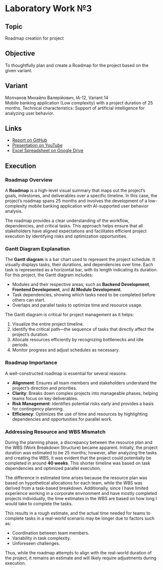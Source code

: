# Laboratory Work №3

## Topic

Roadmap creation for project

## Objective

To thoughtfully plan and create a Roadmap for the project based on the given variant.

## Variant

Молчанов Михайло Валерійович, IA-12, Variant 14  
Mobile banking application (Low complexity) with a project duration of 25 months. Technical characteristics: Support of artificial intelligence for analyzing user behavior.

## Links

- [Report on GitHub](https://github.com/kiIIer/kpi-7/tree/main/projm/lab/lab-3/readme.md)
- [Presentation on YouTube](https://youtu.be/tqJTRjZrXUk)
- [Excel Spreadsheet on Google Drive](https://docs.google.com/spreadsheets/d/1mOfRTx6a4A1Qn2CWfCPxc3P7U23AVoO-/edit?usp=sharing&ouid=108706181521622783833&rtpof=true&sd=true)

## Execution

### Roadmap Overview

A **Roadmap** is a high-level visual summary that maps out the project’s goals, milestones, and deliverables over a specific timeline. In this case, the project’s roadmap spans 25 months and involves the development of a low-complexity mobile banking application with AI-supported user behavior analysis.

The roadmap provides a clear understanding of the workflow, dependencies, and critical tasks. This approach helps ensure that all stakeholders have aligned expectations and facilitates efficient project execution by identifying risks and optimization opportunities.

### Gantt Diagram Explanation

The **Gantt diagram** is a bar chart used to represent the project schedule. It visually displays tasks, their durations, and dependencies over time. Each task is represented as a horizontal bar, with its length indicating its duration. For this project, the Gantt diagram includes:

- Modules and their respective areas, such as **Backend Development**, **Frontend Development**, and **AI Module Development**.
- Task dependencies, showing which tasks need to be completed before others can start.
- Overlaps and parallel tasks to optimize time and resource usage.

The Gantt diagram is critical for project management as it helps:

1. Visualize the entire project timeline.
2. Identify the critical path—the sequence of tasks that directly affect the project’s duration.
3. Allocate resources efficiently by recognizing bottlenecks and idle periods.
4. Monitor progress and adjust schedules as necessary.

### Roadmap Importance

A well-constructed roadmap is essential for several reasons:

- **Alignment**: Ensures all team members and stakeholders understand the project’s direction and priorities.
- **Clarity**: Breaks down complex projects into manageable phases, helping teams focus on key deliverables.
- **Risk Management**: Identifies potential risks early and provides a basis for contingency planning.
- **Efficiency**: Optimizes the use of time and resources by highlighting dependencies and opportunities for parallel work.

### Addressing Resource and WBS Mismatch

During the planning phase, a discrepancy between the resource plan and the WBS (Work Breakdown Structure) became apparent. Initially, the project duration was estimated to be 25 months; however, after analyzing the tasks and creating the WBS, it was evident that the project could potentially be completed in around **40 weeks**. This shorter timeline was based on task dependencies and optimized parallel execution.

The difference in estimated time arises because the resource plan was based on hypothetical allocations for each team, while the WBS was derived from a task-based breakdown. Additionally, since I have limited experience working in a corporate environment and have mostly completed projects individually, the time estimates in the WBS are based on how long I would take to complete the tasks.

This results in a rough estimate, and the actual time needed for teams to complete tasks in a real-world scenario may be longer due to factors such as:

- Coordination between team members.
- Variability in task complexity.
- Unforeseen challenges.

Thus, while the roadmap attempts to align with the real-world duration of the project, it remains an estimate and will likely require adjustments during execution.
